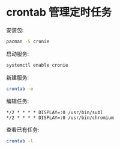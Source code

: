 # crontab 管理定时任务

安装包:

```bash
pacman -S cronie
```

启动服务:

```bash
systemctl enable cronie
```

新建服务:

```bash
crontab -e
```


编辑任务:

```text
*/2 * * * * DISPLAY=:0 /usr/bin/subl
*/2 * * * * DISPLAY=:0 /usr/bin/chromium
```


查看已有任务:

```bash
crontab -l
```